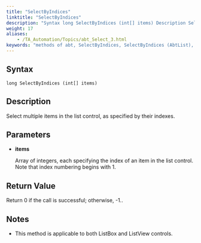 ```yaml
--- 
title: "SelectByIndices"
linktitle: "SelectByIndices"
description: "Syntax long SelectByIndices (int[] items) Description Select multiple items in the list control, as specified by their indexes. Parameters items Array of integers, each specifying the index of an item ..."
weight: 17
aliases: 
    - /TA_Automation/Topics/abt_Select_3.html
keywords: "methods of abt, SelectByIndices, SelectByIndices (AbtList), AbtList, selectbyindices, abtlist selectbyindices, select multiple items in list by indices, pick up more than one items in list by indexes"
---
```


## Syntax

`long SelectByIndices (int[] items)`

## Description  

Select multiple items in the list control, as specified by their indexes.

## Parameters  

-   **items**

    Array of integers, each specifying the index of an item in the list control. Note that index numbering begins with 1.


## Return Value  

Return 0 if the call is successful; otherwise, -1..

## Notes

-   This method is applicable to both ListBox and ListView controls.




